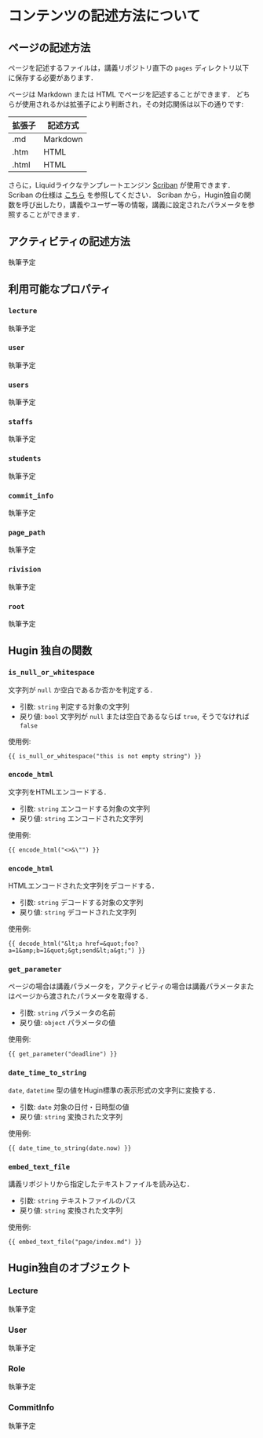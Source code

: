 # コンテンツの記述方法について

## ページの記述方法

ページを記述するファイルは，講義リポジトリ直下の `pages` ディレクトリ以下に保存する必要があります．

ページは Markdown または HTML でページを記述することができます．
どちらが使用されるかは拡張子により判断され，その対応関係は以下の通りです:

| 拡張子 | 記述方式 |
|-------|----------|
| .md   | Markdown |
| .htm  | HTML     |
| .html | HTML     |

さらに，Liquidライクなテンプレートエンジン [Scriban](https://github.com/scriban/scriban) が使用できます．
Scriban の仕様は [こちら](https://github.com/scriban/scriban/blob/master/doc/language.md) を参照してください．
Scriban から，Hugin独自の関数を呼び出したり，講義やユーザー等の情報，講義に設定されたパラメータを参照することができます．

## アクティビティの記述方法

執筆予定

## 利用可能なプロパティ

### `lecture`
執筆予定

### `user`
執筆予定

### `users`
執筆予定

### `staffs`
執筆予定

### `students`
執筆予定

### `commit_info`
執筆予定

### `page_path`
執筆予定

### `rivision`
執筆予定

### `root`
執筆予定

## Hugin 独自の関数

### `is_null_or_whitespace`

文字列が `null` か空白であるか否かを判定する．

* 引数: `string` 判定する対象の文字列
* 戻り値: `bool` 文字列が `null` または空白であるならば `true`, そうでなければ `false`

使用例:
```
{{ is_null_or_whitespace("this is not empty string") }}
```

### `encode_html`

文字列をHTMLエンコードする．

* 引数: `string` エンコードする対象の文字列
* 戻り値: `string` エンコードされた文字列

使用例:
```
{{ encode_html("<>&\"") }}
```

### `encode_html`

HTMLエンコードされた文字列をデコードする．

* 引数: `string` デコードする対象の文字列
* 戻り値: `string` デコードされた文字列

使用例:
```
{{ decode_html("&lt;a href=&quot;foo?a=1&amp;b=1&quot;&gt;send&lt;a&gt;") }}
```

### `get_parameter`

ページの場合は講義パラメータを，アクティビティの場合は講義パラメータまたはページから渡されたパラメータを取得する．

* 引数: `string` パラメータの名前
* 戻り値: `object` パラメータの値

使用例:
```
{{ get_parameter("deadline") }}
```

### `date_time_to_string`

`date`, `datetime` 型の値をHugin標準の表示形式の文字列に変換する．

* 引数: `date` 対象の日付・日時型の値
* 戻り値: `string` 変換された文字列

使用例:
```
{{ date_time_to_string(date.now) }}
```

### `embed_text_file`

講義リポジトリから指定したテキストファイルを読み込む．

* 引数: `string` テキストファイルのパス
* 戻り値: `string` 変換された文字列

使用例:
```
{{ embed_text_file("page/index.md") }}
```

## Hugin独自のオブジェクト

### Lecture
執筆予定

### User
執筆予定

### Role
執筆予定

### CommitInfo
執筆予定
